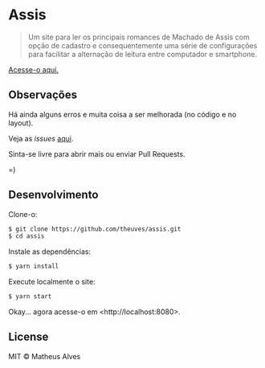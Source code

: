 # Assis

> Um site para ler os principais romances de Machado de Assis com opção de
cadastro e consequentemente uma série de configurações para facilitar a
alternação de leitura entre computador e smartphone.

[Acesse-o aqui.](#)

## Observações

Há ainda alguns erros e muita coisa a ser melhorada (no código e no layout).

Veja as *issues* [aqui](https://github.com/theuves/assis/issues).

Sinta-se livre para abrir mais ou enviar Pull Requests.

=)

## Desenvolvimento

Clone-o:

```bash
$ git clone https://github.com/theuves/assis.git
$ cd assis
```

Instale as dependências:

```bash
$ yarn install
```

Execute localmente o site:

```bash
$ yarn start
```

Okay... agora acesse-o em &lt;http://localhost:8080&gt;.

## License

MIT &copy; Matheus Alves